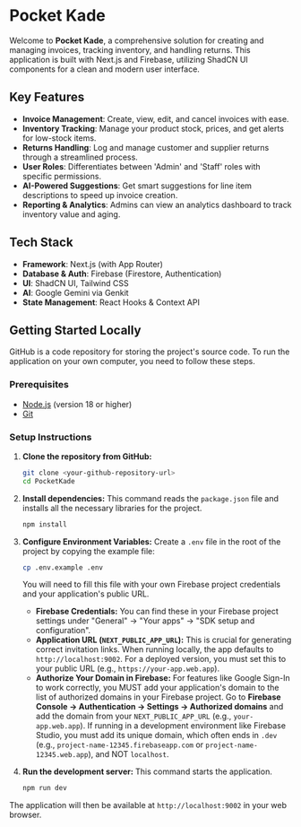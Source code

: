 # Pocket Kade

Welcome to **Pocket Kade**, a comprehensive solution for creating and managing invoices, tracking inventory, and handling returns. This application is built with Next.js and Firebase, utilizing ShadCN UI components for a clean and modern user interface.

## Key Features

- **Invoice Management**: Create, view, edit, and cancel invoices with ease.
- **Inventory Tracking**: Manage your product stock, prices, and get alerts for low-stock items.
- **Returns Handling**: Log and manage customer and supplier returns through a streamlined process.
- **User Roles**: Differentiates between 'Admin' and 'Staff' roles with specific permissions.
- **AI-Powered Suggestions**: Get smart suggestions for line item descriptions to speed up invoice creation.
- **Reporting & Analytics**: Admins can view an analytics dashboard to track inventory value and aging.

## Tech Stack

- **Framework**: Next.js (with App Router)
- **Database & Auth**: Firebase (Firestore, Authentication)
- **UI**: ShadCN UI, Tailwind CSS
- **AI**: Google Gemini via Genkit
- **State Management**: React Hooks & Context API

## Getting Started Locally

GitHub is a code repository for storing the project's source code. To run the application on your own computer, you need to follow these steps.

### Prerequisites

- [Node.js](https://nodejs.org/) (version 18 or higher)
- [Git](https://git-scm.com/)

### Setup Instructions

1.  **Clone the repository from GitHub:**
    ```bash
    git clone <your-github-repository-url>
    cd PocketKade
    ```

2.  **Install dependencies:**
    This command reads the `package.json` file and installs all the necessary libraries for the project.
    ```bash
    npm install
    ```

3.  **Configure Environment Variables:**
    Create a `.env` file in the root of the project by copying the example file:
    ```bash
    cp .env.example .env
    ```
    You will need to fill this file with your own Firebase project credentials and your application's public URL.

    *   **Firebase Credentials:** You can find these in your Firebase project settings under "General" -> "Your apps" -> "SDK setup and configuration".
    *   **Application URL (`NEXT_PUBLIC_APP_URL`):** This is crucial for generating correct invitation links. When running locally, the app defaults to `http://localhost:9002`. For a deployed version, you must set this to your public URL (e.g., `https://your-app.web.app`).
    *   **Authorize Your Domain in Firebase:** For features like Google Sign-In to work correctly, you MUST add your application's domain to the list of authorized domains in your Firebase project. Go to **Firebase Console -> Authentication -> Settings -> Authorized domains** and add the domain from your `NEXT_PUBLIC_APP_URL` (e.g., `your-app.web.app`). If running in a development environment like Firebase Studio, you must add its unique domain, which often ends in `.dev` (e.g., `project-name-12345.firebaseapp.com` or `project-name-12345.web.app`), and NOT `localhost`.


4.  **Run the development server:**
    This command starts the application.
    ```bash
    npm run dev
    ```

The application will then be available at `http://localhost:9002` in your web browser.
